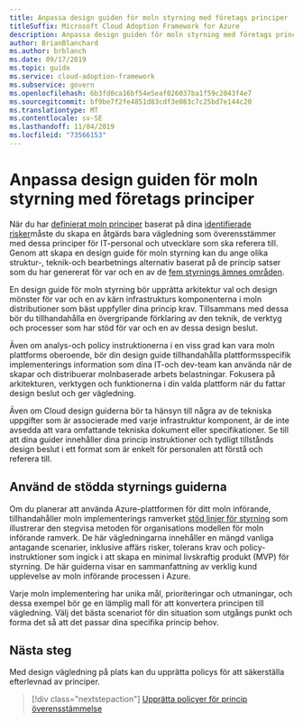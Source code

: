 ```yaml
---
title: Anpassa design guiden för moln styrning med företags principer
titleSuffix: Microsoft Cloud Adoption Framework for Azure
description: Anpassa design guiden för moln styrning med företags principer
author: BrianBlanchard
ms.author: brblanch
ms.date: 09/17/2019
ms.topic: guide
ms.service: cloud-adoption-framework
ms.subservice: govern
ms.openlocfilehash: 6b3fd0ca16bf54e5eaf026037ba1f59c2043f4e7
ms.sourcegitcommit: bf9be7f2fe4851d83cdf3e083c7c25bd7e144c20
ms.translationtype: MT
ms.contentlocale: sv-SE
ms.lasthandoff: 11/04/2019
ms.locfileid: "73566153"
---
```

# <a name="align-your-cloud-governance-design-guide-with-corporate-policy"></a>Anpassa design guiden för moln styrning med företags principer

När du har [definierat moln principer](./policy-definition.md) baserat på dina [identifierade risker](./business-risk.md)måste du skapa en åtgärds bara vägledning som överensstämmer med dessa principer för IT-personal och utvecklare som ska referera till. Genom att skapa en design guide för moln styrning kan du ange olika struktur-, teknik-och bearbetnings alternativ baserat på de princip satser som du har genererat för var och en av de [fem styrnings ämnes områden](../governance-disciplines.md).

En design guide för moln styrning bör upprätta arkitektur val och design mönster för var och en av kärn infrastrukturs komponenterna i moln distributioner som bäst uppfyller dina princip krav. Tillsammans med dessa bör du tillhandahålla en övergripande förklaring av den teknik, de verktyg och processer som har stöd för var och en av dessa design beslut.

Även om analys-och policy instruktionerna i en viss grad kan vara moln plattforms oberoende, bör din design guide tillhandahålla plattformsspecifik implementerings information som dina IT-och dev-team kan använda när de skapar och distribuerar molnbaserade arbets belastningar. Fokusera på arkitekturen, verktygen och funktionerna i din valda plattform när du fattar design beslut och ger vägledning.

Även om Cloud design guiderna bör ta hänsyn till några av de tekniska uppgifter som är associerade med varje infrastruktur komponent, är de inte avsedda att vara omfattande tekniska dokument eller specifikationer. Se till att dina guider innehåller dina princip instruktioner och tydligt tillstånds design beslut i ett format som är enkelt för personalen att förstå och referera till.

<!-- markdownlint-enable MD033 -->

## <a name="use-the-actionable-governance-guides"></a>Använd de stödda styrnings guiderna

Om du planerar att använda Azure-plattformen för ditt moln införande, tillhandahåller moln implementerings ramverket [stöd linjer för styrning](../guides/index.md) som illustrerar den stegvisa metoden för organisations modellen för moln införande ramverk. De här vägledningarna innehåller en mängd vanliga antagande scenarier, inklusive affärs risker, tolerans krav och policy-instruktioner som ingick i att skapa en minimal livskraftig produkt (MVP) för styrning. De här guiderna visar en sammanfattning av verklig kund upplevelse av moln införande processen i Azure.

Varje moln implementering har unika mål, prioriteringar och utmaningar, och dessa exempel bör ge en lämplig mall för att konvertera principen till vägledning. Välj det bästa scenariot för din situation som utgångs punkt och forma det så att det passar dina specifika princip behov.

## <a name="next-steps"></a>Nästa steg

Med design vägledning på plats kan du upprätta policys för att säkerställa efterlevnad av principer.

> [!div class="nextstepaction"]
> [Upprätta policyer för princip överensstämmelse](./processes.md)
